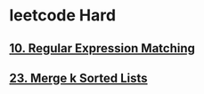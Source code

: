 # leetcode Hard

## [10. Regular Expression Matching](https://leetcode.com/problems/regular-expression-matching/)

## [23. Merge k Sorted Lists](https://leetcode.com/problems/merge-k-sorted-lists/)